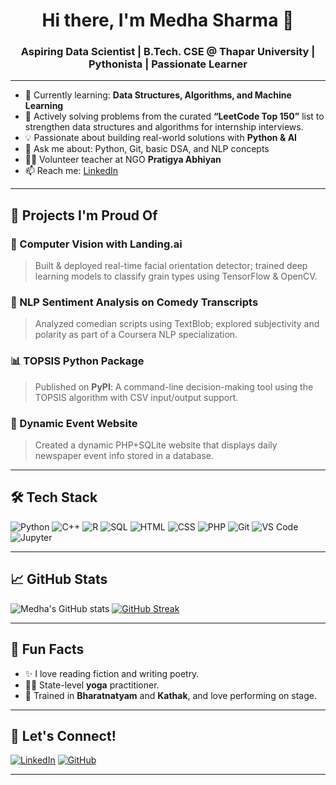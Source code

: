<h1 align="center">Hi there, I'm Medha Sharma 👋</h1>
<h3 align="center">Aspiring Data Scientist | B.Tech. CSE @ Thapar University | Pythonista | Passionate Learner</h3>

---

- 🌱 Currently learning: **Data Structures, Algorithms, and Machine Learning**
- 🧠 Actively solving problems from the curated **“LeetCode Top 150”** list to strengthen data structures and algorithms for internship interviews.
- 💡 Passionate about building real-world solutions with **Python & AI**
- 💬 Ask me about: Python, Git, basic DSA, and NLP concepts
- 🧑‍🏫 Volunteer teacher at NGO **Pratigya Abhiyan**
- 📫 Reach me: [LinkedIn](https://www.linkedin.com/in/medha-sharma-b024b0252/)

---

## 🚀 Projects I'm Proud Of

### 🧠 Computer Vision with Landing.ai
> Built & deployed real-time facial orientation detector; trained deep learning models to classify grain types using TensorFlow & OpenCV.

### 💬 NLP Sentiment Analysis on Comedy Transcripts
> Analyzed comedian scripts using TextBlob; explored subjectivity and polarity as part of a Coursera NLP specialization.

### 📊 TOPSIS Python Package
> Published on **PyPI**: A command-line decision-making tool using the TOPSIS algorithm with CSV input/output support.

### 📰 Dynamic Event Website
> Created a dynamic PHP+SQLite website that displays daily newspaper event info stored in a database.

---

## 🛠️ Tech Stack

![Python](https://img.shields.io/badge/-Python-3776AB?logo=python&logoColor=white&style=flat)
![C++](https://img.shields.io/badge/-C++-00599C?logo=cplusplus&logoColor=white&style=flat)
![R](https://img.shields.io/badge/-R-276DC3?logo=r&logoColor=white&style=flat)
![SQL](https://img.shields.io/badge/-SQL-4479A1?logo=postgresql&logoColor=white&style=flat)
![HTML](https://img.shields.io/badge/-HTML-E34F26?logo=html5&logoColor=white&style=flat)
![CSS](https://img.shields.io/badge/-CSS-1572B6?logo=css3&logoColor=white&style=flat)
![PHP](https://img.shields.io/badge/-PHP-777BB4?logo=php&logoColor=white&style=flat)
![Git](https://img.shields.io/badge/-Git-F05032?logo=git&logoColor=white&style=flat)
![VS Code](https://img.shields.io/badge/-VS%20Code-007ACC?logo=visualstudiocode&logoColor=white&style=flat)
![Jupyter](https://img.shields.io/badge/-Jupyter-F37626?logo=jupyter&logoColor=white&style=flat)

---

## 📈 GitHub Stats

![Medha's GitHub stats](https://github-readme-stats.vercel.app/api?username=Medha-glitch&show_icons=true&theme=radical)
[![GitHub Streak](https://streak-stats.demolab.com?user=Medha-glitch&theme=radical)](https://git.io/streak-stats)

---

## 🎯 Fun Facts
- ✨ I love reading fiction and writing poetry.
- 🧘‍♀️ State-level **yoga** practitioner.
- 💃 Trained in **Bharatnatyam** and **Kathak**, and love performing on stage.

---

## 🤝 Let's Connect!

[![LinkedIn](https://img.shields.io/badge/-LinkedIn-0077B5?logo=linkedin&logoColor=white&style=for-the-badge)](https://www.linkedin.com/in/medha-sharma-b024b0252/)
[![GitHub](https://img.shields.io/badge/-GitHub-181717?logo=github&logoColor=white&style=for-the-badge)](https://github.com/Medha-glitch)

---


<!--
**Medha-glitch/Medha-glitch** is a ✨ _special_ ✨ repository because its `README.md` (this file) appears on your GitHub profile.

Here are some ideas to get you started:

- 🔭 I’m currently working on ...
- 🌱 I’m currently learning ...
- 👯 I’m looking to collaborate on ...
- 🤔 I’m looking for help with ...
- 💬 Ask me about ...
- 📫 How to reach me: ...
- 😄 Pronouns: ...
- ⚡ Fun fact: ...
-->

